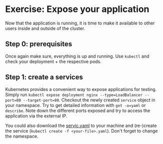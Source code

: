 # Exercise: Expose your application

Now that the application is running, it is time to make it available to other users inside and outside of the cluster.

## Step 0: prerequisites
Once again make sure,  everything is up and running. Use `kubectl` and check your deployment + the respective pods.

## Step 1: create a services
Kubernetes provides a convenient way to expose applications for testing. Simply run `kubectl expose deployment nginx --type=LoadBalancer --port=80 --target-port=80`.
Checkout the newly created `service` object in your namespace. Try to get detailed information with `get -o=yaml` or `describe`. Note down the different ports exposed and try to access the application via the external IP.

You could also download the  [servic.yaml](https://github.wdf.sap.corp/raw/D051945/docker-k8s-training/master/kubernetes/service.yaml) to your machine and (re-)create the service (`kubectl create -f <your-file>.yaml`). Don't forget to change the namespace.
